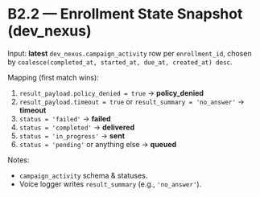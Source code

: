 # B2.2 — Enrollment State Snapshot (dev_nexus)

Input: **latest** `dev_nexus.campaign_activity` row per `enrollment_id`, chosen by
`coalesce(completed_at, started_at, due_at, created_at) desc`.

Mapping (first match wins):

1. `result_payload.policy_denied = true` → **policy_denied**
2. `result_payload.timeout = true` or `result_summary = 'no_answer'` → **timeout**
3. `status = 'failed'` → **failed**
4. `status = 'completed'` → **delivered**
5. `status = 'in_progress'` → **sent**
6. `status = 'pending'` or anything else → **queued**

Notes:
- `campaign_activity` schema & statuses.
- Voice logger writes `result_summary` (e.g., `'no_answer'`).
